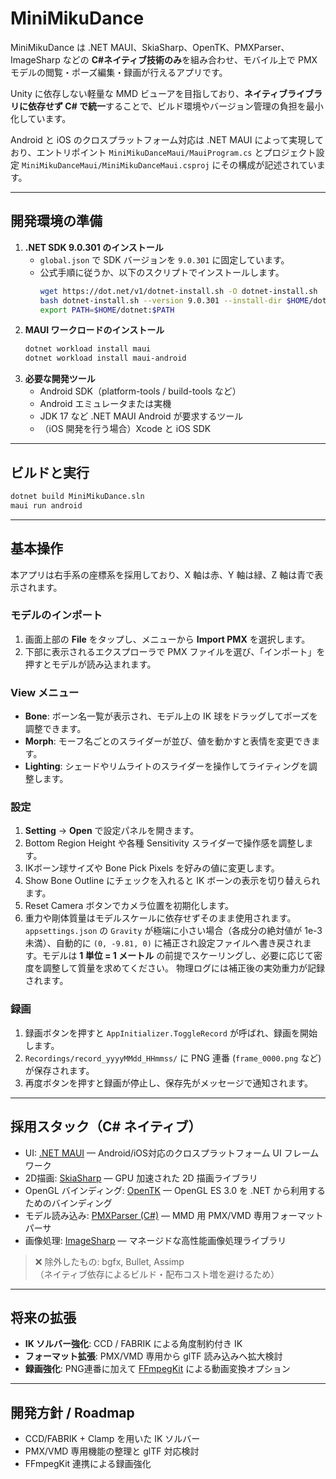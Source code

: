 # MiniMikuDance

MiniMikuDance は .NET MAUI、SkiaSharp、OpenTK、PMXParser、ImageSharp などの **C#ネイティブ技術のみ**を組み合わせ、モバイル上で PMX モデルの閲覧・ポーズ編集・録画が行えるアプリです。

Unity に依存しない軽量な MMD ビューアを目指しており、**ネイティブライブラリに依存せず C# で統一**することで、ビルド環境やバージョン管理の負担を最小化しています。

Android と iOS のクロスプラットフォーム対応は .NET MAUI によって実現しており、エントリポイント `MiniMikuDanceMaui/MauiProgram.cs` とプロジェクト設定 `MiniMikuDanceMaui/MiniMikuDanceMaui.csproj` にその構成が記述されています。

---

## 開発環境の準備

1. **.NET SDK 9.0.301 のインストール**
   - `global.json` で SDK バージョンを `9.0.301` に固定しています。
   - 公式手順に従うか、以下のスクリプトでインストールします。
     ```bash
     wget https://dot.net/v1/dotnet-install.sh -O dotnet-install.sh
     bash dotnet-install.sh --version 9.0.301 --install-dir $HOME/dotnet
     export PATH=$HOME/dotnet:$PATH
     ```
2. **MAUI ワークロードのインストール**
   ```bash
   dotnet workload install maui
   dotnet workload install maui-android
   ```
3. **必要な開発ツール**
   - Android SDK（platform-tools / build-tools など）
   - Android エミュレータまたは実機
   - JDK 17 など .NET MAUI Android が要求するツール
   - （iOS 開発を行う場合）Xcode と iOS SDK

---

## ビルドと実行

```bash
dotnet build MiniMikuDance.sln
maui run android
```

---

## 基本操作

本アプリは右手系の座標系を採用しており、X 軸は赤、Y 軸は緑、Z 軸は青で表示されます。

### モデルのインポート
1. 画面上部の **File** をタップし、メニューから **Import PMX** を選択します。
2. 下部に表示されるエクスプローラで PMX ファイルを選び、「インポート」を押すとモデルが読み込まれます。

### View メニュー
- **Bone**: ボーン名一覧が表示され、モデル上の IK 球をドラッグしてポーズを調整できます。
- **Morph**: モーフ名ごとのスライダーが並び、値を動かすと表情を変更できます。
- **Lighting**: シェードやリムライトのスライダーを操作してライティングを調整します。

### 設定
1. **Setting** → **Open** で設定パネルを開きます。
2. Bottom Region Height や各種 Sensitivity スライダーで操作感を調整します。
3. IKボーン球サイズや Bone Pick Pixels を好みの値に変更します。
4. Show Bone Outline にチェックを入れると IK ボーンの表示を切り替えられます。
5. Reset Camera ボタンでカメラ位置を初期化します。
6. 重力や剛体質量はモデルスケールに依存せずそのまま使用されます。`appsettings.json` の `Gravity` が極端に小さい場合（各成分の絶対値が 1e-3 未満）、自動的に `(0, -9.81, 0)` に補正され設定ファイルへ書き戻されます。モデルは **1 単位 = 1 メートル** の前提でスケーリングし、必要に応じて密度を調整して質量を求めてください。
   物理ログには補正後の実効重力が記録されます。

### 録画
1. 録画ボタンを押すと `AppInitializer.ToggleRecord` が呼ばれ、録画を開始します。
2. `Recordings/record_yyyyMMdd_HHmmss/` に PNG 連番 (`frame_0000.png` など) が保存されます。
3. 再度ボタンを押すと録画が停止し、保存先がメッセージで通知されます。

---

## 採用スタック（C# ネイティブ）

- UI: [.NET MAUI](https://learn.microsoft.com/dotnet/maui/what-is-maui) — Android/iOS対応のクロスプラットフォーム UI フレームワーク  
- 2D描画: [SkiaSharp](https://github.com/mono/SkiaSharp) — GPU 加速された 2D 描画ライブラリ  
- OpenGL バインディング: [OpenTK](https://opentk.net/) — OpenGL ES 3.0 を .NET から利用するためのバインディング  
- モデル読み込み: [PMXParser (C#)](https://www.nuget.org/packages/PMXParser) — MMD 用 PMX/VMD 専用フォーマットパーサ
- 画像処理: [ImageSharp](https://github.com/SixLabors/ImageSharp) — マネージドな高性能画像処理ライブラリ

> ❌ 除外したもの: bgfx, Bullet, Assimp  
> （ネイティブ依存によるビルド・配布コスト増を避けるため）

---

## 将来の拡張

- **IK ソルバー強化**: CCD / FABRIK による角度制約付き IK
- **フォーマット拡張**: PMX/VMD 専用から glTF 読み込みへ拡大検討  
- **録画強化**: PNG連番に加えて [FFmpegKit](https://github.com/arthenica/ffmpeg-kit) による動画変換オプション  

---

## 開発方針 / Roadmap

- CCD/FABRIK + Clamp を用いた IK ソルバー  
- PMX/VMD 専用機能の整理と glTF 対応検討  
- FFmpegKit 連携による録画強化  
